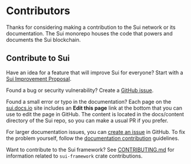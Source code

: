 # Contributors

Thanks for considering making a contribution to the Sui network or its documentation. The Sui monorepo houses the code that powers and documents the Sui blockchain. 

## Contribute to Sui

Have an idea for a feature that will improve Sui for everyone? Start with a [Sui Improvement Proposal](https://github.com/sui-foundation/sips/tree/main).

Found a bug or security vulnerability? Create a [GitHub issue](https://github.com/MystenLabs/sui/issues/new/choose). 

Found a small error or typo in the documentation? Each page on the [sui.docs.io](https://sui.docs.io) site includes an **Edit this page** link at the bottom that you can use to edit the page in GitHub. The content is located in the docs/content directory of the Sui repo, so you can make a usual PR if you prefer. 

For larger documentation issues, you can [create an issue](https://github.com/MystenLabs/sui/issues/new/choose) in GitHub. To fix the problem yourself, follow the [documentation contribution](./docs/content/references/contribute/contribution-process.mdx) guidelines.

Want to contribute to the Sui framework? See [CONTRIBUTING.md](./crates/sui-framework/CONTRIBUTING.md) for information related to `sui-framework` crate contributions.
